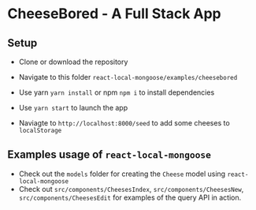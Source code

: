 # CheeseBored - A Full Stack App

## Setup

- Clone or download the repository
- Navigate to this folder `react-local-mongoose/examples/cheesebored`
- Use yarn `yarn install` or npm `npm i` to install dependencies
- Use `yarn start` to launch the app

- Naviagte to `http://localhost:8000/seed` to add some cheeses to `localStorage`

## Examples usage of `react-local-mongoose`

- Check out the `models` folder for creating the `Cheese` model using `react-local-mongoose`
- Check out `src/components/CheesesIndex`, `src/components/CheesesNew`, `src/components/CheesesEdit` for examples of the query API in action.
